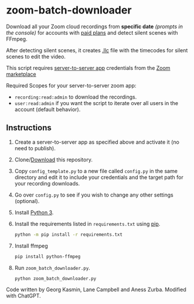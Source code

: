 # zoom-batch-downloader

Download all your Zoom cloud recordings from **specific date** _(prompts in the console)_ for accounts with [paid plans](https://zoom.us/pricing#personal) and detect silent scenes with FFmpeg.

After detecting silent scenes, it creates [.llc](https://github.com/mifi/lossless-cut) file with the timecodes for silent scenes to edit the video.

This script requires [server-to-server app](https://developers.zoom.us/docs/internal-apps/create/) credentials from the [Zoom marketplace](https://marketplace.zoom.us/user/build)

Required Scopes for your server-to-server zoom app:

- `recording:read:admin` to download the recordings.
- `user:read:admin` if you want the script to iterate over all users in the account (default behavior).
  
## Instructions

1. Create a server-to-server app as specified above and activate it (no need to publish).

1. Clone/[Download](https://github.com/AndriiLabaG/zoom-batch-downloader/archive/refs/heads/master.zip) this repository.

1. Copy `config_template.py` to a new file called `config.py` in the same directory and edit it to include your credentials and the target path for your recording downloads.

1. Go over `config.py` to see if you wish to change any other settings (optional).

1. Install [Python 3](https://wiki.python.org/moin/BeginnersGuide/Download).

1. Install the requirements listed in `requirements.txt` using [pip](https://pip.pypa.io/en/stable/reference/requirement-specifiers/).

    ```bash
    python -m pip install -r requirements.txt
    ```
1. Install ffmpeg

     ```bash
    pip install python-ffmpeg
    ```
     
1. Run `zoom_batch_downloader.py`.

    ```bash
    python zoom_batch_downloader.py
    ```

Code written by Georg Kasmin, Lane Campbell and Aness Zurba.
Modified with ChatGPT.
